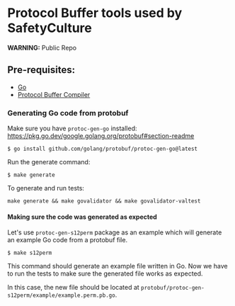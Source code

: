 # Protocol Buffer tools used by SafetyCulture

**WARNING:** Public Repo

## Pre-requisites:

* [Go](https://golang.org/doc/install)
* [Protocol Buffer Compiler](https://grpc.io/docs/protoc-installation/)

### Generating Go code from protobuf

Make sure you have `protoc-gen-go` installed:
https://pkg.go.dev/google.golang.org/protobuf#section-readme
```
$ go install github.com/golang/protobuf/protoc-gen-go@latest
```

Run the generate command:

```
$ make generate
```

To generate and run tests:
```
make generate && make govalidator && make govalidator-valtest
```

#### Making sure the code was generated as expected

Let's use `protoc-gen-s12perm` package as an example which will generate an
example Go code from a protobuf file.

```
$ make s12perm
```

This command should generate an example file written in Go. Now we have to run
the tests to make sure the generated file works as expected.

In this case, the new file should be located at
`protobuf/protoc-gen-s12perm/example/example.perm.pb.go`.
